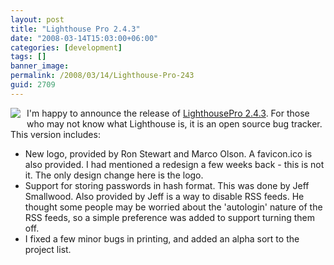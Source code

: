 ```yaml
---
layout: post
title: "Lighthouse Pro 2.4.3"
date: "2008-03-14T15:03:00+06:00"
categories: [development]
tags: []
banner_image: 
permalink: /2008/03/14/Lighthouse-Pro-243
guid: 2709
---
```


<img src="https://static.raymondcamden.com/images/cfjedi/lighthouse_header.png" align="left" style="margin-right: 10px;margin-bottom:10px"> I'm happy to announce the release of <a href="http://lighthousepro.riaforge.org">LighthousePro 2.4.3</a>. For those who may not know what Lighthouse is, it is an open source bug tracker. This version includes:

<ul>
<li>New logo, provided by Ron Stewart and Marco Olson. A favicon.ico is also provided. I had mentioned a redesign a few weeks back - this is not it. The only design change here is the logo.
<li>Support for storing passwords in hash format. This was done by Jeff Smallwood. Also provided by Jeff is a way to disable RSS feeds. He thought some people may be worried about the 'autologin' nature of the RSS feeds, so a simple preference was added to support turning them off.
<li>I fixed a few minor bugs in printing, and added an alpha sort to the project list.
</ul>